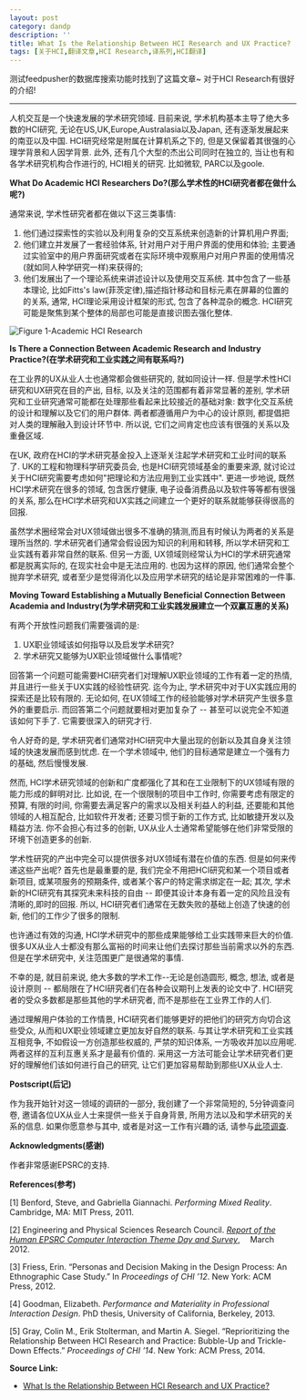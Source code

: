 ```yaml
---
layout: post
category: dandp
description: ''
title: What Is the Relationship Between HCI Research and UX Practice?
tags: [关于HCI,翻译文章,HCI Research,译系列,HCI翻译]
---
```


测试feedpusher的数据库搜索功能时找到了这篇文章~ 对于HCI Research有很好的介绍!

<hr>

人机交互是一个快速发展的学术研究领域. 目前来说, 学术机构基本主导了绝大多数的HCI研究, 无论在US,UK,Europe,Australasia以及Japan, 还有逐渐发展起来的南亚以及中国. HCI研究经常是附属在计算机系之下的, 但是又保留着其很强的心理学背景和人因学背景. 此外, 还有几个大型的杰出公司同时在独立的, 当让也有和各学术研究机构合作进行的, HCI相关的研究. 比如微软, PARC以及goole.

<strong>What Do Academic HCI Researchers Do?(那么学术性的HCI研究者都在做什么呢?)</strong>

通常来说, 学术性研究者都在做以下这三类事情:

<ol>
	<li>他们通过探索性的实验以及利用复杂的交互系统来创造新的计算机用户界面;</li>
	<li>他们建立并发展了一套经验体系, 针对用户对于用户界面的使用和体验; 主要通过实验室中的用户界面研究或者在实际环境中观察用户对用户界面的使用情况(就如同人种学研究一样)来获得的;</li>
	<li>他们发展出了一个理论系统来讲述设计以及使用交互系统. 其中包含了一些基本理论, 比如Fitts's law(菲茨定律),描述指针移动和目标元素在屏幕的位置的的关系, 通常, HCI理论采用设计框架的形式, 包含了各种混杂的概念. HCI研究可能是聚焦到某个整体的局部也可能是直接识图去强化整体.</li>
</ol>

<img src="http://www.uxmatters.com/mt/archives/2014/08/images/StuartReevesArticle_fig1.png" alt="Figure 1-Academic HCI Research">

<strong>Is There a Connection Between Academic Research and Industry Practice?(在学术研究和工业实践之间有联系吗?)</strong>

在工业界的UX从业人士也通常都会做些研究的, 就如同设计一样. 但是学术性HCI研究和UX研究在目的产出, 目标, 以及关注的范围都有着非常显著的差别, 学术研究和工业研究通常可能都在处理那些看起来比较接近的基础对象: 数字化交互系统的设计和理解以及它们的用户群体. 两者都遵循用户为中心的设计原则, 都提倡把对人类的理解融入到设计环节中. 所以说, 它们之间肯定也应该有很强的关系以及重叠区域.

在UK, 政府在HCI的学术研究基金投入上逐渐关注起学术研究和工业时间的联系了. UK的工程和物理科学研究委员会, 也是HCI研究领域基金的重要来源, 就讨论过关于HCI研究需要考虑如何"把理论和方法应用到工业实践中". 更进一步地说, 既然HCI学术研究在很多的领域, 包含医疗健康, 电子设备消费品以及软件等等都有很强的关系, 那么在HCI学术研究和UX实践之间建立一个更好的联系就能够获得很高的回报.

虽然学术圈经常会对UX领域做出很多不准确的猜测,而且有时候认为两者的关系是理所当然的. 学术研究者们通常会假设因为知识的利用和转移, 所以学术研究和工业实践有着非常自然的联系. 但另一方面, UX领域则经常认为HCI的学术研究通常都是脱离实际的, 在现实社会中是无法应用的. 也因为这样的原因, 他们通常会整个抛弃学术研究, 或者至少是觉得消化以及应用学术研究的结论是非常困难的一件事.

<strong>Moving Toward Establishing a Mutually Beneficial Connection Between Academia and Industry(为学术研究和工业实践发展建立一个双赢互惠的关系)</strong>

有两个开放性问题我们需要强调的是:

<ol>
	<li>UX职业领域该如何指导以及启发学术研究?</li>
	<li>学术研究又能够为UX职业领域做什么事情呢?</li>
</ol>

回答第一个问题可能需要HCI研究者们对理解UX职业领域的工作有着一定的热情, 并且进行一些关于UX实践的经验性研究. 迄今为止, 学术研究中对于UX实践应用的探索还是比较有限的. 无论如何, 在UX领域工作的经验能够对学术研究产生很多意外的重要启示. 而回答第二个问题就要相对更加复杂了 -- 甚至可以说完全不知道该如何下手了. 它需要很深入的研究才行.

令人好奇的是, 学术研究者们通常对HCI研究中大量出现的创新以及其自身关注领域的快速发展而感到忧虑. 在一个学术领域中, 他们的目标通常是建立一个强有力的基础, 然后慢慢发展.

然而, HCI学术研究领域的创新和广度都强化了其和在工业限制下的UX领域有限的能力形成的鲜明对比. 比如说, 在一个很限制的项目中工作时, 你需要考虑有限定的预算, 有限的时间, 你需要去满足客户的需求以及相关利益人的利益, 还要能和其他领域的人相互配合, 比如软件开发者; 还要习惯于新的工作方式, 比如敏捷开发以及精益方法. 你不会担心有过多的创新, UX从业人士通常希望能够在他们非常受限的环境下创造更多的创新.

学术性研究的产出中完全可以提供很多对UX领域有潜在价值的东西. 但是如何来传递这些产出呢? 首先也是最重要的是, 我们完全不用把HCI研究和某一个项目或者新项目, 或某项服务的预期条件, 或者某个客户的特定需求绑定在一起; 其次, 学术新的HCI研究有其探究未来科技的自由 -- 即便其设计本身有着一定的风险且没有清晰的,即时的回报. 所以, HCI研究者们通常在无数失败的基础上创造了快速的创新, 他们的工作少了很多的限制.

也许通过有效的沟通, HCI学术研究中的那些成果能够给工业实践带来巨大的价值. 很多UX从业人士都没有那么富裕的时间来让他们去探讨那些当前需求以外的东西. 但是在学术研究中, 关注范围更广是很通常的事情.

不幸的是, 就目前来说, 绝大多数的学术工作--无论是创造圆形, 概念, 想法, 或者是设计原则 -- 都局限在了HCI研究者们在各种会议期刊上发表的论文中了. HCI研究者的受众多数都是那些其他的学术研究者, 而不是那些在工业界工作的人们.

通过理解用户体验的工作情景, HCI研究者们能够更好的把他们的研究方向切合这些受众, 从而和UX职业领域建立更加友好自然的联系. 与其让学术研究和工业实践互相竞争, 不如假设一方创造那些权威的, 严禁的知识体系, 一方吸收并加以应用呢. 两者这样的互利互惠关系才是最有价值的. 采用这一方法可能会让学术研究者们更好的理解他们该如何进行自己的研究, 让它们更加容易帮助到那些UX从业人士.

<strong>Postscript(后记)</strong>

作为我开始针对这一领域的调研的一部分, 我创建了一个非常简短的, 5分钟调查问卷, 邀请各位UX从业人士来提供一些关于自身背景, 所用方法以及和学术研究的关系的信息. 如果你愿意参与其中, 或者是对这一工作有兴趣的话, 请参与<a href="https://horizon.qualtrics.com/SE/?SID=SV_7QwWadHIPeLJx4N">此项调查</a>.

<strong>Acknowledgments(感谢)</strong>

作者非常感谢EPSRC的支持.

<strong>References(参考)</strong>
<p class="bibliography">[1] Benford, Steve, and Gabriella Giannachi. <em>Performing Mixed Reality</em>. Cambridge, MA: MIT Press, 2011.</p>
<p class="bibliography">[2] Engineering and Physical Sciences Research Council. <a href="http://www.epsrc.ac.uk/newsevents/pubs/report-of-the-epsrc-human-computer-interaction-theme-day-and-survey/" title="Report of the Human EPSRC Computer Interaction Theme Day and Survey"><em>Report of the Human EPSRC Computer Interaction Theme Day and Survey</em></a>,<a href="http://www.epsrc.ac.uk/newsevents/pubs/report-of-the-epsrc-human-computer-interaction-theme-day-and-survey/" title="Report of the Human EPSRC Computer Interaction Theme Day and Survey"><img src="/images/new-window-arrow.gif" width="14" height="12" class="icon-right"></a> March 2012.</p>
<p class="bibliography">[3] Friess, Erin. “Personas and Decision Making in the Design Process: An Ethnographic Case Study.” In <em>Proceedings of CHI ’12</em>. New York: ACM Press, 2012.</p>
<p class="bibliography">[4] Goodman, Elizabeth. <em>Performance and Materiality in Professional Interaction Design</em>. PhD thesis, University of California, Berkeley, 2013.</p>
<p class="bibliogLast">[5] Gray, Colin M., Erik Stolterman, and Martin A. Siegel. “Reprioritizing the Relationship Between HCI Research and Practice: Bubble-Up and Trickle-Down Effects.” <em>Proceedings of CHI ’14</em>. New York: ACM Press, 2014.</p>

<strong>Source Link:</strong>
<ul>
	<li><a href="http://www.uxmatters.com/mt/archives/2014/08/what-is-the-relationship-between-hci-research-and-ux-practice.php">What Is the Relationship Between HCI Research and UX Practice?</a></li>
</ul>
